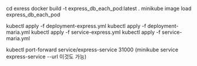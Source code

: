 cd exress
docker build -t express_db_each_pod:latest .
minikube image load express_db_each_pod

kubectl apply -f deployment-express.yml
kubectl apply -f deployment-maria.yml
kubectl apply -f service-express.yml
kubectl apply -f service-maria.yml

kubectl port-forward service/express-service 31000
(minikube service express-service --url 이것도 가능)

